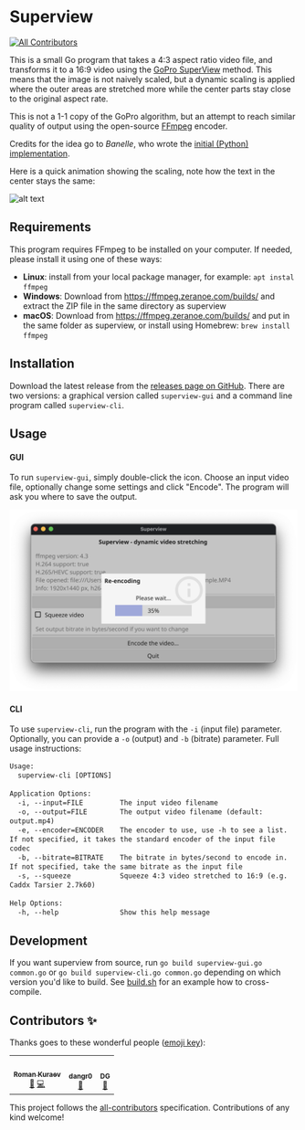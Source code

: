 # Superview
<!-- ALL-CONTRIBUTORS-BADGE:START - Do not remove or modify this section -->
[![All Contributors](https://img.shields.io/badge/all_contributors-3-orange.svg?style=flat-square)](#contributors-)
<!-- ALL-CONTRIBUTORS-BADGE:END -->

This is a small Go program that takes a 4:3 aspect ratio video file, and transforms it to a 16:9 video using the [GoPro SuperView](https://gopro.com/help/articles/question_answer/What-is-SuperView) method. This means that the image is not naively scaled, but a dynamic scaling is applied where the outer areas are stretched more while the center parts stay close to the original aspect rate.

This is not a 1-1 copy of the GoPro algorithm, but an attempt to reach similar quality of output using the open-source [FFmpeg](https://ffmpeg.org/) encoder.

Credits for the idea go to _Banelle_, who wrote the [initial (Python) implementation](https://intofpv.com/t-using-free-command-line-sorcery-to-fake-superview).

Here is a quick animation showing the scaling, note how the text in the center stays the same:

![alt text](.github/sample.gif "Sample of the scaling result")

## Requirements

This program requires FFmpeg to be installed on your computer. If needed, please install it using one of these ways:

- **Linux**: install from your local package manager, for example: `apt instal ffmpeg`
- **Windows**: Download from https://ffmpeg.zeranoe.com/builds/ and extract the ZIP file in the same directory as superview
- **macOS**: Download from https://ffmpeg.zeranoe.com/builds/ and put in the same folder as superview, or install using Homebrew: `brew install ffmpeg`

## Installation

Download the latest release from the [releases page on GitHub](https://github.com/Niek/superview/releases). There are two versions: a graphical version called `superview-gui` and a command line program called `superview-cli`.

## Usage

#### GUI
To run `superview-gui`, simply double-click the icon. Choose an input video file, optionally change some settings and click "Encode". The program will ask you where to save the output.

![alt text](.github/sample-gui.png "Sample of GUI")

#### CLI
To use `superview-cli`, run the program with the `-i` (input file) parameter. Optionally, you can provide a `-o` (output) and `-b` (bitrate) parameter. Full usage instructions:

```
Usage:
  superview-cli [OPTIONS]

Application Options:
  -i, --input=FILE         The input video filename
  -o, --output=FILE        The output video filename (default: output.mp4)
  -e, --encoder=ENCODER    The encoder to use, use -h to see a list. If not specified, it takes the standard encoder of the input file codec
  -b, --bitrate=BITRATE    The bitrate in bytes/second to encode in. If not specified, take the same bitrate as the input file
  -s, --squeeze            Squeeze 4:3 video stretched to 16:9 (e.g. Caddx Tarsier 2.7k60)

Help Options:
  -h, --help               Show this help message
```

## Development

If you want superview from source, run `go build superview-gui.go common.go` or `go build superview-cli.go common.go` depending on which version you'd like to build. See [build.sh](/build.sh) for an example how to cross-compile.

## Contributors ✨

Thanks goes to these wonderful people ([emoji key](https://allcontributors.org/docs/en/emoji-key)):

<!-- ALL-CONTRIBUTORS-LIST:START - Do not remove or modify this section -->
<!-- prettier-ignore-start -->
<!-- markdownlint-disable -->
<table>
  <tr>
    <td align="center"><a href="https://github.com/naorunaoru"><img src="https://avatars0.githubusercontent.com/u/3761149?v=4" width="100px;" alt=""/><br /><sub><b>Roman Kuraev</b></sub></a><br /><a href="#ideas-naorunaoru" title="Ideas, Planning, & Feedback">🤔</a> <a href="https://github.com/Niek/superview/commits?author=naorunaoru" title="Code">💻</a></td>
    <td align="center"><a href="https://github.com/dangr0"><img src="https://avatars1.githubusercontent.com/u/61669715?v=4" width="100px;" alt=""/><br /><sub><b>dangr0</b></sub></a><br /><a href="https://github.com/Niek/superview/issues?q=author%3Adangr0" title="Bug reports">🐛</a></td>
    <td align="center"><a href="https://github.com/dga711"><img src="https://avatars1.githubusercontent.com/u/2995606?v=4" width="100px;" alt=""/><br /><sub><b>DG</b></sub></a><br /><a href="#ideas-dga711" title="Ideas, Planning, & Feedback">🤔</a></td>
  </tr>
</table>

<!-- markdownlint-enable -->
<!-- prettier-ignore-end -->
<!-- ALL-CONTRIBUTORS-LIST:END -->

This project follows the [all-contributors](https://github.com/all-contributors/all-contributors) specification. Contributions of any kind welcome!